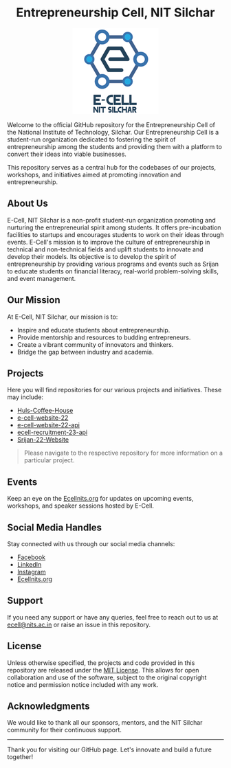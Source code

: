 <h1 align="center">Entrepreneurship Cell, NIT Silchar</h1>

<p align="center">
  <img src="ecell.png" alt="E-Cell NIT Silchar Logo">
</p>

Welcome to the official GitHub repository for the Entrepreneurship Cell of the National Institute of Technology, Silchar. Our Entrepreneurship Cell is a student-run organization dedicated to fostering the spirit of entrepreneurship among the students and providing them with a platform to convert their ideas into viable businesses.

This repository serves as a central hub for the codebases of our projects, workshops, and initiatives aimed at promoting innovation and entrepreneurship.

## About Us
E-Cell, NIT Silchar is a non-profit student-run organization promoting and nurturing the entrepreneurial spirit among students. It offers pre-incubation facilities to startups and encourages students to work on their ideas through events. E-Cell's mission is to improve the culture of entrepreneurship in technical and non-technical fields and uplift students to innovate and develop their models. Its objective is to develop the spirit of entrepreneurship by providing various programs and events such as Srijan to educate students on financial literacy, real-world problem-solving skills, and event management.

## Our Mission

At E-Cell, NIT Silchar, our mission is to:

- Inspire and educate students about entrepreneurship.
- Provide mentorship and resources to budding entrepreneurs.
- Create a vibrant community of innovators and thinkers.
- Bridge the gap between industry and academia.

## Projects

Here you will find repositories for our various projects and initiatives. These may include:

- [Huls-Coffee-House](https://github.com/Ecell-NITS/huls-coffee-house)
- [e-cell-website-22](https://github.com/Ecell-NITS/e-cell-website-22)
- [e-cell-website-22-api](https://github.com/Ecell-NITS/e-cell-website-22-api)
- [ecell-recruitment-23-api](https://github.com/Ecell-NITS/ecell-recruitment-23-api)
- [Srijan-22-Website](https://github.com/Ecell-NITS/Srijan-22-Website)

> Please navigate to the respective repository for more information on a particular project.

## Events

Keep an eye on the [Ecellnits.org](https://ecellnits.org/)  for updates on upcoming events, workshops, and speaker sessions hosted by E-Cell.

## Social Media Handles

Stay connected with us through our social media channels:

- [Facebook](https://www.facebook.com/ecell.nit.silchar/)
- [LinkedIn](https://www.linkedin.com/company/ecell-nit-silchar/)
- [Instagram](https://www.instagram.com/ecell.nitsilchar/)
- [Ecellnits.org](https://ecellnits.org/)

## Support

If you need any support or have any queries, feel free to reach out to us at [ecell@nits.ac.in](mailto:ecell@nits.ac.in) or raise an issue in this repository.

## License

Unless otherwise specified, the projects and code provided in this repository are released under the [MIT License](LINK_TO_LICENSE_FILE). This allows for open collaboration and use of the software, subject to the original copyright notice and permission notice included with any work.

## Acknowledgments

We would like to thank all our sponsors, mentors, and the NIT Silchar community for their continuous support.

---

Thank you for visiting our GitHub page. Let's innovate and build a future together!

